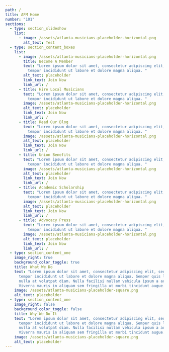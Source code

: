 ```yaml
---
path: /
title: AFM Home
number: "101"
sections:
  - type: section_slideshow
    list:
      - image: /assets/atlanta-musicians-placeholder-horizontal.png
        alt_text: Test
  - type: section_content_boxes
    list:
      - image: /assets/atlanta-musicians-placeholder-horizontal.png
        title: Become A Member
        text: "Lorem ipsum dolor sit amet, consectetur adipiscing elit, sed do eiusmod
          tempor incididunt ut labore et dolore magna aliqua. "
        alt_text: placeholder
        link_text: Join Now
        link_url: /
      - title: Hire Local Musicians
        text: "Lorem ipsum dolor sit amet, consectetur adipiscing elit, sed do eiusmod
          tempor incididunt ut labore et dolore magna aliqua. "
        image: /assets/atlanta-musicians-placeholder-horizontal.png
        alt_text: placeholder
        link_text: Join Now
        link_url: /
      - title: Read Our Blog
        text: "Lorem ipsum dolor sit amet, consectetur adipiscing elit, sed do eiusmod
          tempor incididunt ut labore et dolore magna aliqua. "
        image: /assets/atlanta-musicians-placeholder-horizontal.png
        alt_text: placeholder
        link_text: Join Now
        link_url: /
      - title: Union Benefits
        text: "Lorem ipsum dolor sit amet, consectetur adipiscing elit, sed do eiusmod
          tempor incididunt ut labore et dolore magna aliqua. "
        image: /assets/atlanta-musicians-placeholder-horizontal.png
        alt_text: placeholder
        link_text: Join Now
        link_url: /
      - title: Academic Scholarship
        text: "Lorem ipsum dolor sit amet, consectetur adipiscing elit, sed do eiusmod
          tempor incididunt ut labore et dolore magna aliqua. "
        image: /assets/atlanta-musicians-placeholder-horizontal.png
        alt_text: placeholder
        link_text: Join Now
        link_url: /
      - title: Advocacy Press
        text: "Lorem ipsum dolor sit amet, consectetur adipiscing elit, sed do eiusmod
          tempor incididunt ut labore et dolore magna aliqua. "
        image: /assets/atlanta-musicians-placeholder-horizontal.png
        alt_text: placeholder
        link_text: Join Now
        link_url: /
  - type: section_content_one
    image_right: true
    background_color_toggle: true
    title: What We Do
    text: "Lorem ipsum dolor sit amet, consectetur adipiscing elit, sed do eiusmod
      tempor incididunt ut labore et dolore magna aliqua. Semper quis lectus
      nulla at volutpat diam. Nulla facilisi nullam vehicula ipsum a arcu.
      Viverra mauris in aliquam sem fringilla ut morbi tincidunt augue. "
    image: /assets/atlanta-musicians-placeholder-square.png
    alt_text: placeholder
  - type: section_content_one
    image_right: false
    background_color_toggle: false
    title: Why We Do It
    text: "Lorem ipsum dolor sit amet, consectetur adipiscing elit, sed do eiusmod
      tempor incididunt ut labore et dolore magna aliqua. Semper quis lectus
      nulla at volutpat diam. Nulla facilisi nullam vehicula ipsum a arcu.
      Viverra mauris in aliquam sem fringilla ut morbi tincidunt augue. "
    image: /assets/atlanta-musicians-placeholder-square.png
    alt_text: placeholder
---
```


